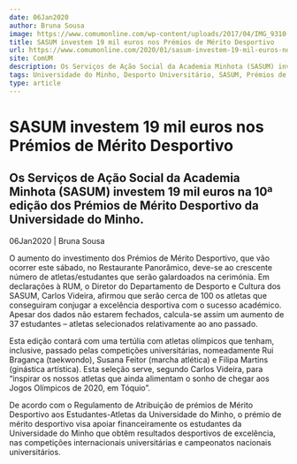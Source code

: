 ```yaml
---
date: 06Jan2020
author: Bruna Sousa
image: https://www.comumonline.com/wp-content/uploads/2017/04/IMG_9310-T55-1500x1000.jpg
title: SASUM investem 19 mil euros nos Prémios de Mérito Desportivo
url: https://www.comumonline.com/2020/01/sasum-investem-19-mil-euros-nos-premios-de-merito-desportivo/
site: ComUM
description: Os Serviços de Ação Social da Academia Minhota (SASUM) investem 19 mil euros na 10ª edição dos Prémios de Mérito Desportivo da Universidade do Minho.
tags: Universidade do Minho, Desporto Universitário, SASUM, Prémios de mérito desportivo
type: article
---
```



# SASUM investem 19 mil euros nos Prémios de Mérito Desportivo

## Os Serviços de Ação Social da Academia Minhota (SASUM) investem 19 mil euros na 10ª edição dos Prémios de Mérito Desportivo da Universidade do Minho.

06Jan2020 | Bruna Sousa

O aumento do investimento dos Prémios de Mérito Desportivo, que vão ocorrer este sábado, no Restaurante Panorâmico, deve-se ao crescente número de atletas/estudantes que serão galardoados na cerimónia. Em declarações à RUM, o Diretor do Departamento de Desporto e Cultura dos SASUM, Carlos Videira, afirmou que serão cerca de 100 os atletas que conseguiram conjugar a excelência desportiva com o sucesso académico. Apesar dos dados não estarem fechados, calcula-se assim um aumento de 37 estudantes – atletas selecionados relativamente ao ano passado.

Esta edição contará com uma tertúlia com atletas olímpicos que tenham, inclusive, passado pelas competições universitárias, nomeadamente Rui Bragança (taekwondo), Susana Feitor (marcha atlética) e Filipa Martins (ginástica artística). Esta seleção serve, segundo Carlos Videira, para “inspirar os nossos atletas que ainda alimentam o sonho de chegar aos Jogos Olímpicos de 2020, em Tóquio”.

De acordo com o Regulamento de Atribuição de prémios de Mérito Desportivo aos Estudantes-Atletas da Universidade do Minho, o prémio de mérito desportivo visa apoiar financeiramente os estudantes da Universidade do Minho que obtêm resultados desportivos de excelência, nas competições internacionais universitárias e campeonatos nacionais universitários.

